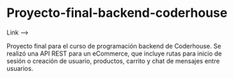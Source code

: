 #  Proyecto-final-backend-coderhouse

Link --> 

Proyecto final para el curso de programación backend de Coderhouse. Se realizó una API REST para un eCommerce, que incluye rutas para inicio de sesión o creación de usuario, productos, carrito y chat de mensajes entre usuarios.

